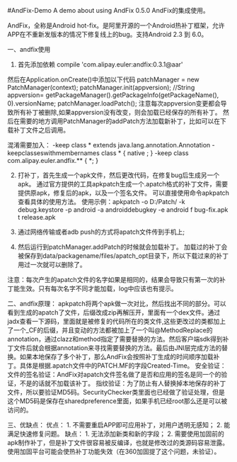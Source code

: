 #AndFix-Demo
A demo about using AndFix 0.5.0
AndFix的集成使用。

AndFix，全称是Android hot-fix。是阿里开源的一个Android热补丁框架，允许APP在不重新发版本的情况下修复线上的bug。支持Android 2.3 到 6.0。

一、andfix使用
  1. 首先添加依赖
      compile 'com.alipay.euler:andfix:0.3.1@aar'

   然后在Application.onCreate()中添加以下代码
      patchManager = new PatchManager(context);
      patchManager.init(appversion); //String appversion= getPackageManager().getPackageInfo(getPackageName(), 0).versionName;
      patchManager.loadPatch();
  注意每次appversion变更都会导致所有补丁被删除,如果appversion没有改变，则会加载已经保存的所有补丁。
  然后在需要的地方调用PatchManager的addPatch方法加载新补丁，比如可以在下载补丁文件之后调用。
  
  混淆需要加入：
      -keep class * extends java.lang.annotation.Annotation
      -keepclasseswithmembernames class * {
          native <methods>;
      }
      -keep class com.alipay.euler.andfix.** { *; }

2. 打补丁，首先生成一个apk文件，然后更改代码，在修复bug后生成另一个apk。
   通过官方提供的工具apkpatch生成一个.apatch格式的补丁文件，需要提供原apk，修复后的apk，以及一个签名文件。
   可以直接使用命令apkpatch查看具体的使用方法。
   使用示例：apkpatch -o D:/Patch/ -k debug.keystore -p android -a androiddebugkey -e android f bug-fix.apk t release.apk

3. 通过网络传输或者adb push的方式将apatch文件传到手机上;
4. 然后运行到patchManager.addPatch的时候就会加载补丁。
   加载过的补丁会被保存到data/packagename/files/apatch_opt目录下，所以下载过来的补丁用过一次就可以删除了。

注意：每次产生的apatch文件的名字如果是相同的，结果会导致只有第一次的补丁能生效。只有每次名字不同才能加载，log中应该也有提示。

二、andfix原理：
    apkpatch将两个apk做一次对比，然后找出不同的部分。可以看到生成的apatch了文件，后缀改成zip再解压开，里面有一个dex文件。通过jadx查看一下源码，里面就是被修复的代码所在的类文件,这些更改过的类都加上了一个_CF的后缀，并且变动的方法都被加上了一个叫@MethodReplace的annotation，通过clazz和method指定了需要替换的方法。然后客户端sdk得到补丁文件后就会根据annotation来寻找需要替换的方法。最后由JNI层完成方法的替换。如果本地保存了多个补丁，那么AndFix会按照补丁生成的时间顺序加载补丁。具体是根据.apatch文件中的PATCH.MF的字段Created-Time。
 安全验证：
    文件的签名验证：AndFix对apatch文件签名做了是否和应用的签名是同一个的验证，不是的话就不加载该补丁。
    指纹验证：为了防止有人替换掉本地保存的补丁文件，所以要验证MD5码。SecurityChecker类里面也已经做了验证处理，但是这个MD5码是保存在sharedpreference里面，如果手机已经root那么还是可以被访问的。
    
  三、优缺点：
  优点：
    1. 不需要重启APP即可应用补丁，对用户透明无感知；
    2. 能满足快速修复问题。
  缺点：
    1. 无法添加新类和新的字段；
    2. 需要使用加固前的apk制作补丁，但是补丁文件很容易被反编译，也就是修改过的类源码容易泄露。使用加固平台可能会使热补丁功能失效（在360加固提了这个问题，未验证）。
